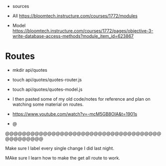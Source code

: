 
- sources 

- All
    https://bloomtech.instructure.com/courses/1772/modules

- Model 
    https://bloomtech.instructure.com/courses/1772/pages/objective-3-write-database-access-methods?module_item_id=623867

# Routes


- mkdir api/quotes


- touch api/quotes/quotes-router.js


- touch api/quotes/quotes-model.js


- I then pasted some of my old code/notes for reference and plan on watching some material on routes.
- https://www.youtube.com/watch?v=-mcM5GB8OIA&t=1901s

- @




@@@@@@@@@@@@@@@@@@@@@@@@@@@@@@@@@@@@@@@@@@@@@@



Make sure I label every single change I did last night.

MAke sure I learn how to make the get all route to work.